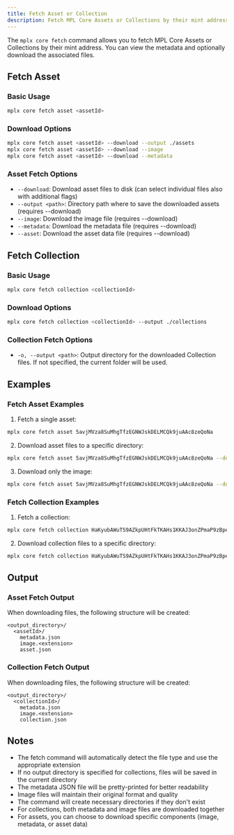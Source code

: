 ```yaml
---
title: Fetch Asset or Collection
description: Fetch MPL Core Assets or Collections by their mint address
---
```


The `mplx core fetch` command allows you to fetch MPL Core Assets or Collections by their mint address. You can view the metadata and optionally download the associated files.

## Fetch Asset

### Basic Usage
```bash
mplx core fetch asset <assetId>
```

### Download Options
```bash
mplx core fetch asset <assetId> --download --output ./assets
mplx core fetch asset <assetId> --download --image
mplx core fetch asset <assetId> --download --metadata
```

### Asset Fetch Options
- `--download`: Download asset files to disk (can select individual files also with additional flags)
- `--output <path>`: Directory path where to save the downloaded assets (requires --download)
- `--image`: Download the image file (requires --download)
- `--metadata`: Download the metadata file (requires --download)
- `--asset`: Download the asset data file (requires --download)

## Fetch Collection

### Basic Usage
```bash
mplx core fetch collection <collectionId>
```

### Download Options
```bash
mplx core fetch collection <collectionId> --output ./collections
```

### Collection Fetch Options
- `-o, --output <path>`: Output directory for the downloaded Collection files. If not specified, the current folder will be used.

## Examples

### Fetch Asset Examples
1. Fetch a single asset:
```bash
mplx core fetch asset 5avjMVza8SuMhgTfzEGNWJskDELMCQk9juAAc8zeQoNa
```

2. Download asset files to a specific directory:
```bash
mplx core fetch asset 5avjMVza8SuMhgTfzEGNWJskDELMCQk9juAAc8zeQoNa --download --output ./assets
```

3. Download only the image:
```bash
mplx core fetch asset 5avjMVza8SuMhgTfzEGNWJskDELMCQk9juAAc8zeQoNa --download --image
```

### Fetch Collection Examples
1. Fetch a collection:
```bash
mplx core fetch collection HaKyubAWuTS9AZkpUHtFkTKAHs1KKAJ3onZPmaP9zBpe
```

2. Download collection files to a specific directory:
```bash
mplx core fetch collection HaKyubAWuTS9AZkpUHtFkTKAHs1KKAJ3onZPmaP9zBpe --output ./collections
```

## Output

### Asset Fetch Output
When downloading files, the following structure will be created:
```
<output_directory>/
  <assetId>/
    metadata.json
    image.<extension>
    asset.json
```

### Collection Fetch Output
When downloading files, the following structure will be created:
```
<output_directory>/
  <collectionId>/
    metadata.json
    image.<extension>
    collection.json
```

## Notes

- The fetch command will automatically detect the file type and use the appropriate extension
- If no output directory is specified for collections, files will be saved in the current directory
- The metadata JSON file will be pretty-printed for better readability
- Image files will maintain their original format and quality
- The command will create necessary directories if they don't exist
- For collections, both metadata and image files are downloaded together
- For assets, you can choose to download specific components (image, metadata, or asset data) 